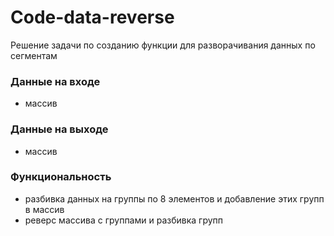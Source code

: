 # Code-data-reverse

Решение задачи по созданию функции для разворачивания данных по сегментам
### Данные на входе
- массив
### Данные на выходе
- массив
### Функциональность
- разбивка данных на группы по 8 элементов и добавление этих групп в массив
- реверс массива с группами и разбивка групп
